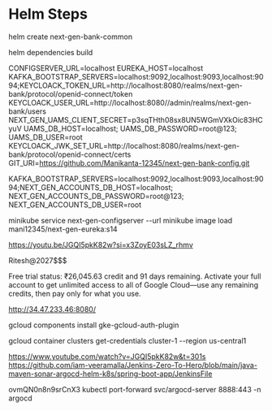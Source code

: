 # Helm Steps

helm create next-gen-bank-common

helm dependencies build

CONFIGSERVER_URL=localhost
EUREKA_HOST=localhost
KAFKA_BOOTSTRAP_SERVERS=localhost:9092,localhost:9093,localhost:9094;KEYCLOACK_TOKEN_URL=http://localhost:8080/realms/next-gen-bank/protocol/openid-connect/token
KEYCLOACK_USER_URL=http://localhost:8080//admin/realms/next-gen-bank/users
NEXT_GEN_UAMS_CLIENT_SECRET=p3sqTHth08sx8UN5WGmVXkOic83HCyuV
UAMS_DB_HOST=localhost;
UAMS_DB_PASSWORD=root@123;
UAMS_DB_USER=root
KEYCLOACK_JWK_SET_URL=http://localhost:8080/realms/next-gen-bank/protocol/openid-connect/certs
GIT_URI=https://github.com/Manikanta-12345/next-gen-bank-config.git

KAFKA_BOOTSTRAP_SERVERS=localhost:9092,localhost:9093,localhost:9094;NEXT_GEN_ACCOUNTS_DB_HOST=localhost;
NEXT_GEN_ACCOUNTS_DB_PASSWORD=root@123;
NEXT_GEN_ACCOUNTS_DB_USER=root

minikube service next-gen-configserver --url
minikube image load mani12345/next-gen-eureka:s14

https://youtu.be/JGQI5pkK82w?si=x3ZoyE03sLZ_rhmv

Ritesh@2027$$$

Free trial status: ₹26,045.63 credit and 91 days remaining. Activate your full account to get unlimited access to all of Google Cloud—use any remaining credits, then pay only for what you use.

http://34.47.233.46:8080/

gcloud components install gke-gcloud-auth-plugin

gcloud container clusters get-credentials cluster-1 --region us-central1

https://www.youtube.com/watch?v=JGQI5pkK82w&t=301s
https://github.com/iam-veeramalla/Jenkins-Zero-To-Hero/blob/main/java-maven-sonar-argocd-helm-k8s/spring-boot-app/JenkinsFile

ovmQN0n8n9srCnX3
kubectl port-forward svc/argocd-server 8888:443 -n argocd
